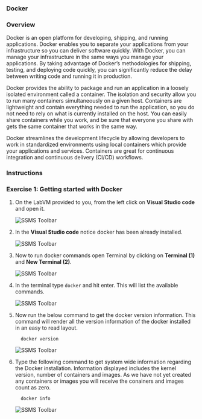 
###  Docker 

### Overview

Docker is an open platform for developing, shipping, and running applications. Docker enables you to separate your applications from your infrastructure so you can deliver software quickly. With Docker, you can manage your infrastructure in the same ways you manage your applications. By taking advantage of Docker’s methodologies for shipping, testing, and deploying code quickly, you can significantly reduce the delay between writing code and running it in production.

Docker provides the ability to package and run an application in a loosely isolated environment called a container. The isolation and security allow you to run many containers simultaneously on a given host. Containers are lightweight and contain everything needed to run the application, so you do not need to rely on what is currently installed on the host. You can easily share containers while you work, and be sure that everyone you share with gets the same container that works in the same way.

Docker streamlines the development lifecycle by allowing developers to work in standardized environments using local containers which provide your applications and services. Containers are great for continuous integration and continuous delivery (CI/CD) workflows.

### Instructions

### Exercise 1: Getting started with Docker

1. On the LabVM provided to you, from the left click on **Visual Studio code**  and open it.

   ![](./images/dock1.png "SSMS Toolbar")


2. In the **Visual Studio code** notice docker has been already installed.

   ![](./images/dock2.png "SSMS Toolbar")

3. Now to run docker commands open Terminal by clicking on **Terminal (1)** and **New Terminal (2)**.

   ![](./images/dock3.png "SSMS Toolbar")

4. In the terminal type  ```docker``` and hit enter. This will list the available commands.

   ![](./images/dock4.png "SSMS Toolbar")

5. Now run the below command to get the docker version information.  This command will render all the version information of the docker installed in an easy to read layout.

   ```
     docker version
   ```
   ![](./images/dock5.png "SSMS Toolbar")

6. Type the following command to get system wide information regarding the Docker installation. Information displayed includes the kernel version, number of containers and images. As we have not yet created any containers or images you will receive the conainers and images count as zero.

   ```
     docker info
   ```
   
   ![](./images/dock6.png "SSMS Toolbar")


